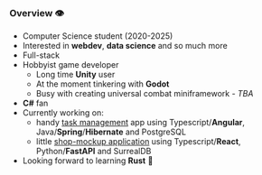 ### Overview :eye:
- Computer Science student (2020-2025)
- Interested in **webdev**, **data science** and so much more
- Full-stack
- Hobbyist game developer
  - Long time **Unity** user
  - At the moment tinkering with **Godot**
  - Busy with creating universal combat miniframework - *TBA*
- **C#** fan
- Currently working on:
  - handy [task management](https://github.com/panierka/ToDoList) app using Typescript/**Angular**, Java/**Spring**/**Hibernate** and PostgreSQL
  - little [shop-mockup application](https://github.com/panierka/ShopWebsite) using Typescript/**React**, Python/**FastAPI** and SurrealDB
- Looking forward to learning **Rust** :crab:
